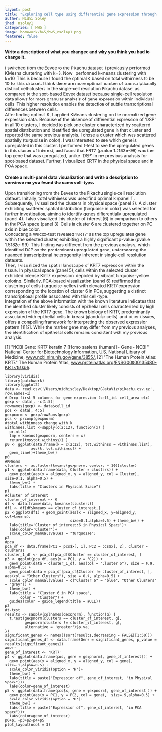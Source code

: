 ```yaml
---
layout: post
title: "Exploring cell type using differential gene expression through KMeans clustering"
author: Nidhi Soley
jhed: nsoley1
categories: [ HW5 ]
image: homework/hw5/hw5_nsoley1.png
featured: false
---
```


#### Write a description of what you changed and why you think you had to change it.

I switched from the Eevee to the Pikachu dataset. I previously performed KMeans clustering with k=3. Now I performed k-means clustering with k=10. This is because I found the optimal K based on total withinness to be 10 for this dataset. I think there are more optimal number of transcriptionally distinct cell-clusters in the single-cell resolution Pikachu dataset as compared to the spot-based Eevee dataset because single-cell resolution data allows for more granular analysis of gene expression within individual cells. This higher resolution enables the detection of subtle transcriptional differences between cells.\
After finding optimal K, I applied KMeans clustering on the normalized gene expression data. Because of the absence of differential expression of 'DSP' in all 10 clusters, I decided to pick one cluster characterized by scattered spatial distribution and identified the upregulated gene in that cluster and repeated the same previous analysis. I chose a cluster which was scattered spatially (turquoise in color). I was interested to see which gene is upregulated in this cluster. I performed t-test to see the upregulated genes in this cluster of interest, and found that KRT7 (pvalue 1.5182e-99) was the top gene that was upregulated, unlike 'DSP' in my previous analysis for spot-based dataset. Further, I visualized KRT7 in the physical space and in PCA space.

#### Create a multi-panel data visualization and write a description to convince me you found the same cell-type.

Upon transitioning from the Eevee to the Pikachu single-cell resolution dataset. Initially, total withiness was used find optimal k (panel 1). Subsequently, I visualized the clusters in physical space (panel 2). A cluster exhibiting scattered spatial distribution (turquoise in color) was selected for further investigation, aiming to identify genes differentially upregulated (panel 4). I also visualized this cluster of interest (6) in comparison to others in the PCA space (panel 3). Cells in cluster 6 are clustered together on PC axis in blue color.\
Conducting a Wilcox-test revealed 'KRT7' as the top upregulated gene within the selected cluster, exhibiting a highly significant p-value (pvalue 1.5182e-99). This finding was different from the previous analysis, which identified DSP as the predominant upregulated gene, underscoring the nuanced transcriptional heterogeneity inherent in single-cell resolution datasets.\
Then, I visualized the spatial landscape of KRT7 expression within the tissue. In physical space (panel 5), cells within the selected cluster exhibited intense KRT7 expression, depicted by vibrant turquoise-yellow coloring. Similarly, PCA-based visualization (panel 6) reaffirmed the clustering of cells (turquoise-yellow) with elevated KRT7 expression corresponding to the location of cluster 6 in PCs, suggesting a distinct transcriptional profile associated with this cell-type.\
Integration of the above information with the known literature indicates that the identified cluster likely consists of epithelial cells characterized by high expression of the KRT7 gene. The known biology of KRT7, predominantly associated with epithelial cells in breast (glandular cells), and other tissues, offers a compelling framework for interpreting the observed expression pattern [1][2]. While the marker gene may differ from my previous analyses, the identification of epithelial cells remains consistent with my previous analysis.

[1] "NCBI Gene: KRT7 keratin 7 [Homo sapiens (human)] - Gene - NCBI." National Center for Biotechnology Information, U.S. National Library of Medicine, www.ncbi.nlm.nih.gov/gene/3855.\
[2] "The Human Protein Atlas: KRT7." The Human Protein Atlas, www.proteinatlas.org/ENSG00000135480-KRT7/tissue.

```{r}
library(viridis)
library(patchwork)
library(ggplot2)
data <- read.csv('/Users/nidhisoley/Desktop/GDataViz/pikachu.csv.gz', row.names=1)
# Drop first 5 columns for gene expression (cell_id, cell_area etc)
gexp <- data[, -c(1:5)]
rownames(gexp) <- data$cell_id
pos <- data[, 4:5]
gexpnorm <- gexp/rowSums(gexp)
pcs <- prcomp(gexpnorm)
#total withinness change with k
withinnes.list <-sapply(c(2:12), function(x) { 
  print(x)
  tmp = kmeans(gexpnorm, centers = x)
  return(tmp$tot.withinss)} )
p0 <- ggplot(data.frame(k = c(2:12), tot.withinss = withinnes.list), 
            aes(k, tot.withinss)) +
  geom_line()+theme_bw()
p0
#KMeans
clusters <- as.factor(kmeans(gexpnorm, centers = 10)$cluster)
p1 <- ggplot(data.frame(data, Cluster = clusters)) + 
  geom_point(aes(x = aligned_x, y = aligned_y, col = Cluster), size=0.1, alpha=0.5) + 
  theme_bw() +
  labs(title = "Clusters in Physical Space")
p1
#cluster of interest
cluster_of_interest <- 6
df <- data.frame(data, kmeans=(clusters))
df1 <- df[df$kmeans == cluster_of_interest,]
p2 <-ggplot(df1) + geom_point(aes(x = aligned_x, y=aligned_y, col=kmeans), 
                              size=0.1,alpha=0.5) + theme_bw() + 
  labs(title='Cluster of interest:6 in Physical Space')+
  labs(color='Cluster')+
  scale_color_manual(values = "turquoise")
p2
#pca
pca_df <- data.frame(PC1 = pcs$x[, 1], PC2 = pcs$x[, 2], Cluster = clusters)
cluster_1_df <- pca_df[pca_df$Cluster == cluster_of_interest, ]
p3 <- ggplot(pca_df, aes(x = PC1, y = PC2)) +
  geom_point(data = cluster_1_df, aes(col = "Cluster 6"), size = 0.9, alpha=0.5) +
  geom_point(data = pca_df[pca_df$Cluster != cluster_of_interest, ], aes(col = "Other Clusters"), size = 0.9, alpha=0.5) +
  scale_color_manual(values = c("Cluster 6" = "blue", "Other Clusters" = "gray")) +
  theme_bw() +
  labs(title = "Cluster 6 in PCA space",
       color = "Cluster") +
  guides(color = guide_legend(title = NULL))
p3
#t-test
results <- sapply(colnames(gexpnorm), function(g) {
  t.test(gexpnorm[clusters == cluster_of_interest, g],
         gexpnorm[clusters != cluster_of_interest, g],
         alternative = 'greater')$p.val
})
significant_genes <- names((sort(results,decreasing = FALSE)[1:50]))
significant_genes_df <- data.frame(Gene = significant_genes, p_value = results[significant_genes])
#KRT7
gene_of_interest <- 'KRT7'
p4 <- ggplot(data.frame(pos, gene = gexpnorm[, gene_of_interest])) +
  geom_point(aes(x = aligned_x, y = aligned_y, col = gene),  size=.1,alpha=0.5) +
  scale_color_viridis(option = 'H')+
  theme_bw() +
  labs(title = paste("Expression of", gene_of_interest, "in Physical Space"))+
  labs(color=gene_of_interest)
p5 <- ggplot(data.frame(pcs$x, gene = gexpnorm[, gene_of_interest])) +
  geom_point(aes(x = PC1, y = PC2, col = gene),  size=.9,alpha=0.5) +
  scale_color_viridis(option = 'H')+
  theme_bw() +
  labs(title = paste("Expression of", gene_of_interest, "in PCA space"))+
  labs(color=gene_of_interest)
p0+p1 +p3+p2+p4+p5
plot_layout(ncol = 3)


```
